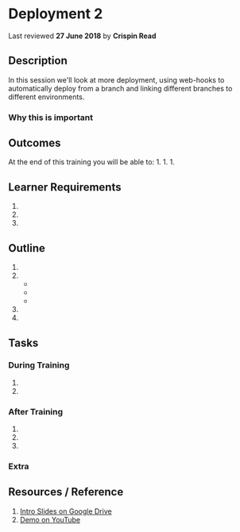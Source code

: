 # Deployment 2
Last reviewed **27 June 2018** by **Crispin Read**

## Description
In this session we'll look at more deployment, using web-hooks to automatically deploy from a branch and linking different branches to different environments.

### Why this is important


## Outcomes

At the end of this training you will be able to:
1.
1.
1.

## Learner Requirements

1.
1.
1.


## Outline

1.
1.
    -
    -
    -
1.
1.

## Tasks

### During Training
1.
1.

### After Training
1.
1.  
1.

### Extra


## Resources / Reference

1. [Intro Slides on Google Drive](#)
1. [Demo on YouTube](#)
